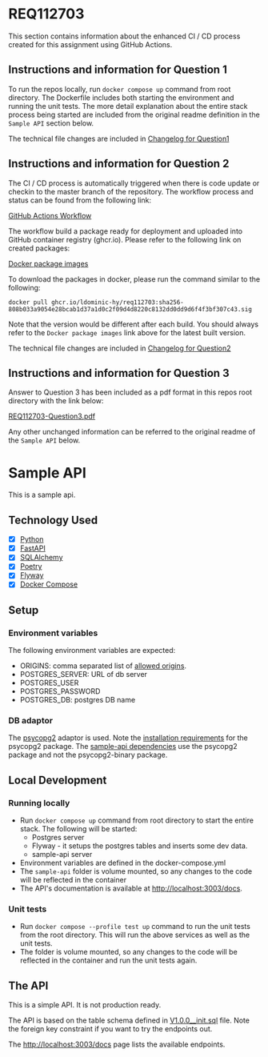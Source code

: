 # REQ112703

This section contains information about the enhanced CI / CD process created for this assignment using GitHub Actions.

## Instructions and information for Question 1
To run the repos locally, run `docker compose up` command from root directory.  The Dockerfile includes both starting the environment and running the unit tests.  The more detail explanation about the entire stack process being started are included from the original readme definition in the `Sample API` section below.

The technical file changes are included in 
[Changelog for Question1](changelog_question1.md)

## Instructions and information for Question 2
The CI / CD process is automatically triggered when there is code update or checkin to the master branch of the repository.  The workflow process and status can be found from the following link:

[GitHub Actions Workflow](https://github.com/ldominic-hy/req112703/actions)

The workflow build a package ready for deployment and uploaded into GitHub container registry (ghcr.io).  Please refer to the following link on created packages:

[Docker package images](https://github.com/ldominic-hy/req112703/pkgs/container/req112703)

To download the packages in docker, please run the command similar to the following:

`docker pull ghcr.io/ldominic-hy/req112703:sha256-808b033a9054e28bcab1d37a1d0c2f09d4d8220c8132dd0dd9d6f4f3bf307c43.sig`

Note that the version would be different after each build.  You should always refer to the `Docker package images` link above for the latest built version.

The technical file changes are included in 
[Changelog for Question2](changelog_question2.md)


## Instructions and information for Question 3

Answer to Question 3 has been included as a pdf format in this repos root directory with the link below:

[REQ112703-Question3.pdf](REQ112703-Question3.pdf)


Any other unchanged information can be referred to the original readme of the `Sample API` below.

# Sample API

This is a sample api. 

## Technology Used
- [x] [Python](https://www.python.org)
- [x] [FastAPI](https://fastapi.tiangolo.com)
- [x] [SQLAlchemy](https://www.sqlalchemy.org)
- [x] [Poetry](https://python-poetry.org)
- [x] [Flyway](https://www.red-gate.com/products/flyway/community/)
- [x] [Docker Compose](https://docs.docker.com/compose/install/)

## Setup

### Environment variables

The following environment variables are expected:

- ORIGINS: comma separated list of [allowed origins](https://fastapi.tiangolo.com/tutorial/cors/).
- POSTGRES_SERVER: URL of db server
- POSTGRES_USER
- POSTGRES_PASSWORD
- POSTGRES_DB: postgres DB name

### DB adaptor

The [psycopg2](https://www.psycopg.org) adaptor is used. Note the [installation requirements](https://www.psycopg.org/docs/install.html) for the psycopg2 package. The [sample-api dependencies](pyproject.toml) use the psycopg2 package and not the psycopg2-binary package.
    
## Local Development

### Running locally

- Run `docker compose up` command from root directory to start the entire stack. The following will be started: 
  - Postgres server 
  - Flyway - it setups the postgres tables and inserts some dev data.
  - sample-api server
- Environment variables are defined in the docker-compose.yml
- The `sample-api` folder is volume mounted, so any changes to the code will be reflected in the container 
- The API's documentation is available at [http://localhost:3003/docs](http://localhost:3003/docs).


### Unit tests

- Run `docker compose --profile test up` command to run the unit tests from the root directory. This will run the above services as well as the unit tests.
- The folder is volume mounted, so any changes to the code will be reflected in the container and run the unit tests again.


## The API

This is a simple API. It is not production ready. 

The API is based on the table schema defined in [V1.0.0__init.sql](db/migrations/V1.0.0__init.sql) file. Note the foreign key constraint if you want to try the endpoints out.

The [http://localhost:3003/docs](http://localhost:3003/docs) page lists the available endpoints.